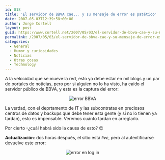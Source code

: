 ```yaml
---
id: 818
title: 'El servidor de BBVA cae... y su mensaje de error es patético'
date: 2007-05-03T12:39:58+00:00
author: Jorge Cortell
layout: post
guid: https://www.cortell.net/2007/05/03/el-servidor-de-bbva-cae-y-su-mensaje-de-error-es-patetico/
permalink: /2007/05/03/el-servidor-de-bbva-cae-y-su-mensaje-de-error-es-patetico/
categories:
  - General
  - Humor y curiosidades
  - Noticias
  - Otras cosas
  - Technology
---
```

A la velocidad que se mueve la red, esto ya debe estar en mil blogs y un par de portales de noticias, pero por si alguien no lo ha visto, ha caí­do el servidor público de BBVA, y esta es la captura del error:

<div style="text-align: center">
  <img title="error BBVA" alt="error BBVA" src="https://farm1.static.flickr.com/168/482485292_894e8857e4_o.png" />
</div>

La verdad, con el deprtamento de IT y las subcontratas en preciosos centros de datos y backups que debe tener esta gente (y si no lo tienen ya tardan), esto es impensable. Veremos cuánto tardan en arreglarlo.

Por cierto -¿cuál habrá sido la causa de esto? 😉

**Actualización**: dos horas después, el sitio está _live_, pero al autentificarse devuelve este error:

<div style="text-align: center">
  <img alt="error en log in" title="error en log in" src="https://farm1.static.flickr.com/168/482544606_38f09b0a7c.jpg?v=0" />
</div>
